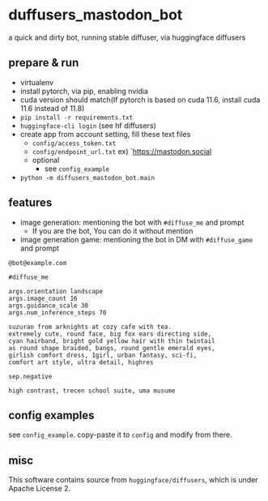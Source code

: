 # duffusers_mastodon_bot

a quick and dirty bot, running stable diffuser, via huggingface diffusers

## prepare & run

- virtualenv
- install pytorch, via pip, enabling nvidia
- cuda version should match(If pytorch is based on cuda 11.6, install cuda 11.6 instead of 11.8)
- `pip install -r requirements.txt`
- `huggingface-cli login` (see hf diffusers)
- create app from account setting, fill these text files
  - `config/access_token.txt`
  - `config/endpoint_url.txt` ex) `https://mastodon.social
  - optional
    - see `config_example`
- `python -m diffusers_mastodon_bot.main`

## features

- image generation: mentioning the bot with `#diffuse_me` and prompt
  - If you are the bot, You can do it without mention
- image generation game: mentioning the bot in DM with `#diffuse_game` and prompt

```text
@bot@example.com 

#diffuse_me 

args.orientation landscape
args.image_count 16
args.guidance_scale 30
args.num_inference_steps 70

suzuran from arknights at cozy cafe with tea.
extremely cute, round face, big fox ears directing side,
cyan hairband, bright gold yellow hair with thin twintail
as round shape braided, bangs, round gentle emerald eyes,
girlish comfort dress, 1girl, urban fantasy, sci-fi,
comfort art style, ultra detail, highres

sep.negative

high contrast, trecen school suite, uma musume
```

## config examples

see `config_example`. copy-paste it to `config` and modify from there.

## misc

This software contains source from `huggingface/diffusers`, which is under Apache License 2.
